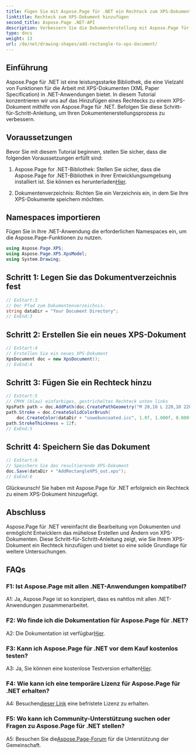 ```yaml
---
title: Fügen Sie mit Aspose.Page für .NET ein Rechteck zum XPS-Dokument hinzu
linktitle: Rechteck zum XPS-Dokument hinzufügen
second_title: Aspose.Page .NET-API
description: Verbessern Sie die Dokumenterstellung mit Aspose.Page für .NET. Erfahren Sie in dieser Schritt-für-Schritt-Anleitung, wie Sie XPS-Dokumenten Rechtecke hinzufügen.
type: docs
weight: 13
url: /de/net/drawing-shapes/add-rectangle-to-xps-document/
---
```

## Einführung

Aspose.Page für .NET ist eine leistungsstarke Bibliothek, die eine Vielzahl von Funktionen für die Arbeit mit XPS-Dokumenten (XML Paper Specification) in .NET-Anwendungen bietet. In diesem Tutorial konzentrieren wir uns auf das Hinzufügen eines Rechtecks zu einem XPS-Dokument mithilfe von Aspose.Page für .NET. Befolgen Sie diese Schritt-für-Schritt-Anleitung, um Ihren Dokumentenerstellungsprozess zu verbessern.

## Voraussetzungen

Bevor Sie mit diesem Tutorial beginnen, stellen Sie sicher, dass die folgenden Voraussetzungen erfüllt sind:

1.  Aspose.Page for .NET-Bibliothek: Stellen Sie sicher, dass die Aspose.Page for .NET-Bibliothek in Ihrer Entwicklungsumgebung installiert ist. Sie können es herunterladen[Hier](https://releases.aspose.com/page/net/).

2. Dokumentenverzeichnis: Richten Sie ein Verzeichnis ein, in dem Sie Ihre XPS-Dokumente speichern möchten.

## Namespaces importieren

Fügen Sie in Ihre .NET-Anwendung die erforderlichen Namespaces ein, um die Aspose.Page-Funktionen zu nutzen.

```csharp
using Aspose.Page.XPS;
using Aspose.Page.XPS.XpsModel;
using System.Drawing;
```

## Schritt 1: Legen Sie das Dokumentverzeichnis fest

```csharp
// ExStart:3
// Der Pfad zum Dokumentenverzeichnis.
string dataDir = "Your Document Directory";
// ExEnd:3
```

## Schritt 2: Erstellen Sie ein neues XPS-Dokument

```csharp
// ExStart:4
// Erstellen Sie ein neues XPS-Dokument
XpsDocument doc = new XpsDocument();
// ExEnd:4
```

## Schritt 3: Fügen Sie ein Rechteck hinzu

```csharp
// ExStart:5
// CMYK (blau) einfarbiges, gestricheltes Rechteck unten links
XpsPath path = doc.AddPath(doc.CreatePathGeometry("M 20,10 L 220,10 220,100 20,100 Z"));
path.Stroke = doc.CreateSolidColorBrush(
    doc.CreateColor(dataDir + "uswebuncoated.icc", 1.0f, 1.000f, 0.000f, 0.000f, 0.000f));
path.StrokeThickness = 12f;
// ExEnd:5
```

## Schritt 4: Speichern Sie das Dokument

```csharp
// ExStart:6
// Speichern Sie das resultierende XPS-Dokument
doc.Save(dataDir + "AddRectangleXPS_out.xps");
// ExEnd:6
```

Glückwunsch! Sie haben mit Aspose.Page für .NET erfolgreich ein Rechteck zu einem XPS-Dokument hinzugefügt.

## Abschluss

Aspose.Page für .NET vereinfacht die Bearbeitung von Dokumenten und ermöglicht Entwicklern das mühelose Erstellen und Ändern von XPS-Dokumenten. Diese Schritt-für-Schritt-Anleitung zeigt, wie Sie Ihrem XPS-Dokument ein Rechteck hinzufügen und bietet so eine solide Grundlage für weitere Untersuchungen.

## FAQs

### F1: Ist Aspose.Page mit allen .NET-Anwendungen kompatibel?

A1: Ja, Aspose.Page ist so konzipiert, dass es nahtlos mit allen .NET-Anwendungen zusammenarbeitet.

### F2: Wo finde ich die Dokumentation für Aspose.Page für .NET?

 A2: Die Dokumentation ist verfügbar[Hier](https://reference.aspose.com/page/net/).

### F3: Kann ich Aspose.Page für .NET vor dem Kauf kostenlos testen?

 A3: Ja, Sie können eine kostenlose Testversion erhalten[Hier](https://releases.aspose.com/).

### F4: Wie kann ich eine temporäre Lizenz für Aspose.Page für .NET erhalten?

 A4: Besuchen[dieser Link](https://purchase.aspose.com/temporary-license/) eine befristete Lizenz zu erhalten.

### F5: Wo kann ich Community-Unterstützung suchen oder Fragen zu Aspose.Page für .NET stellen?

 A5: Besuchen Sie die[Aspose.Page-Forum](https://forum.aspose.com/c/page/39) für die Unterstützung der Gemeinschaft.